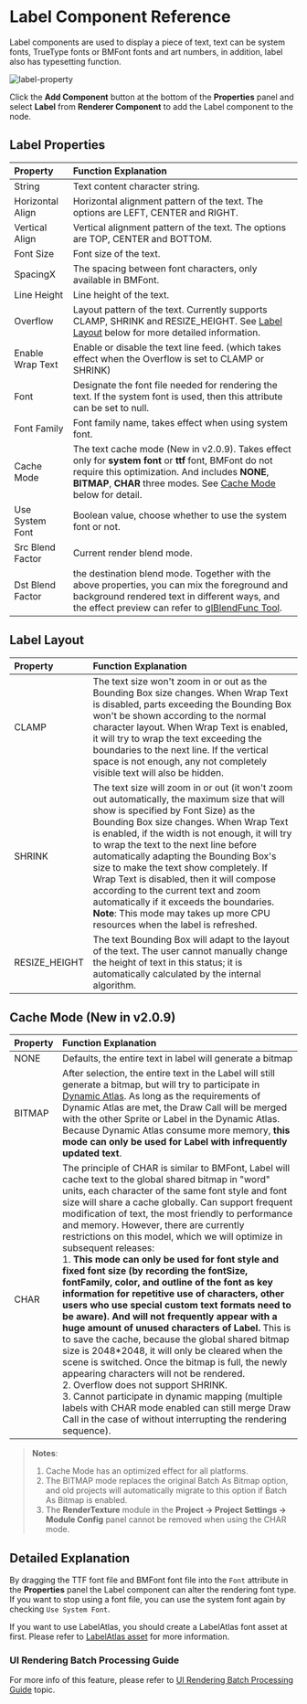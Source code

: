 # Label Component Reference

Label components are used to display a piece of text, text can be system fonts, TrueType fonts or BMFont fonts and art numbers, in addition, label also has typesetting function.

![label-property](./label/label-property.png)

Click the **Add Component** button at the bottom of the **Properties** panel and select **Label** from **Renderer Component** to add the Label component to the node.

## Label Properties

| Property |   Function Explanation
| :-------------- | :----------- |
|String| Text content character string.
|Horizontal Align| Horizontal alignment pattern of the text. The options are LEFT, CENTER and RIGHT.
|Vertical Align| Vertical alignment pattern of the text. The options are TOP, CENTER and BOTTOM.
|Font Size| Font size of the text.
|SpacingX | The spacing between font characters, only available in BMFont.
|Line Height| Line height of the text.
|Overflow| Layout pattern of the text. Currently supports CLAMP, SHRINK and RESIZE_HEIGHT. See [Label Layout](#label-layout) below for more detailed information.
|Enable Wrap Text| Enable or disable the text line feed. (which takes effect when the Overflow is set to CLAMP or SHRINK)
|Font | Designate the font file needed for rendering the text. If the system font is used, then this attribute can be set to null.
|Font Family| Font family name, takes effect when using system font.
|Cache Mode| The text cache mode (New in v2.0.9). Takes effect only for **system font** or **ttf** font, BMFont do not require this optimization. And includes **NONE**, **BITMAP**, **CHAR** three modes. See [Cache Mode](#cache-mode-new-in-v209) below for detail.
|  Use System Font | Boolean value, choose whether to use the system font or not.
| Src Blend Factor | Current render blend mode.
| Dst Blend Factor | the destination blend mode. Together with the above properties, you can mix the foreground and background rendered text in different ways, and the effect preview can refer to [glBlendFunc Tool](http://www.andersriggelsen.dk/glblendfunc.php).

## Label Layout

| Property |   Function Explanation
| :-------------- | :----------- |
|CLAMP| The text size won't zoom in or out as the Bounding Box size changes. When Wrap Text is disabled, parts exceeding the Bounding Box won't be shown according to the normal character layout. When Wrap Text is enabled, it will try to wrap the text exceeding the boundaries to the next line. If the vertical space is not enough, any not completely visible text will also be hidden.
|SHRINK| The text size will zoom in or out (it won't zoom out automatically, the maximum size that will show is specified by Font Size) as the Bounding Box size changes. When Wrap Text is enabled, if the width is not enough, it will try to wrap the text to the next line before automatically adapting the Bounding Box's size to make the text show completely. If Wrap Text is disabled, then it will compose according to the current text and zoom automatically if it exceeds the boundaries. **Note**: This mode may takes up more CPU resources when the label is refreshed.
|RESIZE_HEIGHT| The text Bounding Box will adapt to the layout of the text. The user cannot manually change the height of text in this status; it is automatically calculated by the internal algorithm.

## Cache Mode (New in v2.0.9)

| Property |   Function Explanation
| :-------------- | :----------- |
|  NONE  | Defaults, the entire text in label will generate a bitmap
| BITMAP | After selection, the entire text in the Label will still generate a bitmap, but will try to participate in [Dynamic Atlas](../advanced-topics/dynamic-atlas.md). As long as the requirements of Dynamic Atlas are met, the Draw Call will be merged with the other Sprite or Label in the Dynamic Atlas. Because Dynamic Atlas consume more memory, **this mode can only be used for Label with infrequently updated text**.
|  CHAR  | The principle of CHAR is similar to BMFont, Label will cache text to the global shared bitmap in "word" units, each character of the same font style and font size will share a cache globally. Can support frequent modification of text, the most friendly to performance and memory. However, there are currently restrictions on this model, which we will optimize in subsequent releases:<br>1. **This mode can only be used for font style and fixed font size (by recording the fontSize, fontFamily, color, and outline of the font as key information for repetitive use of characters, other users who use special custom text formats need to be aware). And will not frequently appear with a huge amount of unused characters of Label.** This is to save the cache, because the global shared bitmap size is 2048*2048, it will only be cleared when the scene is switched. Once the bitmap is full, the newly appearing characters will not be rendered.<br>2. Overflow does not support SHRINK.<br>3. Cannot participate in dynamic mapping (multiple labels with CHAR mode enabled can still merge Draw Call in the case of without interrupting the rendering sequence).

> **Notes**:
>
> 1. Cache Mode has an optimized effect for all platforms.
> 2. The BITMAP mode replaces the original Batch As Bitmap option, and old projects will automatically migrate to this option if Batch As Bitmap is enabled.
> 3. The **RenderTexture** module in the **Project -> Project Settings -> Module Config** panel cannot be removed when using the CHAR mode.

## Detailed Explanation

By dragging the TTF font file and BMFont font file into the `Font` attribute in the **Properties** panel the Label component can alter the rendering font type. If you want to stop using a font file, you can use the system font again by checking `Use System Font`.

If you want to use LabelAtlas, you should create a LabelAtlas font asset at first. Please refer to [LabelAtlas asset](../asset-workflow/label-atlas.md) for more information.

### UI Rendering Batch Processing Guide

For more info of this feature, please refer to [UI Rendering Batch Processing Guide](../advanced-topics/ui-auto-batch.md) topic.
